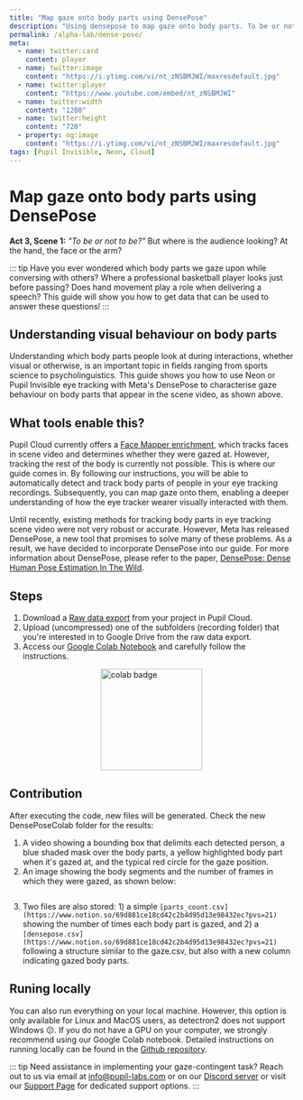 ```yaml
---
title: "Map gaze onto body parts using DensePose"
description: "Using densepose to map gaze onto body parts. To be or not to be? proclaims Prince Hamlet while holding a skull in his hand. But, where is the audience looking? At the hand, at the arm, or the face?"
permalink: /alpha-lab/dense-pose/
meta:
  - name: twitter:card
    content: player
  - name: twitter:image
    content: "https://i.ytimg.com/vi/nt_zNSBMJWI/maxresdefault.jpg"
  - name: twitter:player
    content: "https://www.youtube.com/embed/nt_zNSBMJWI"
  - name: twitter:width
    content: "1280"
  - name: twitter:height
    content: "720"
  - property: og:image
    content: "https://i.ytimg.com/vi/nt_zNSBMJWI/maxresdefault.jpg"
tags: [Pupil Invisible, Neon, Cloud]
---
```

# Map gaze onto body parts using DensePose

<TagLinks />
<Youtube src="nt_zNSBMJWI"/>

**Act 3, Scene 1:**  *"To be or not to be?"* But where is the audience looking? At the hand, the face or the arm? <br>

::: tip
Have you ever wondered which body parts we gaze upon while conversing with others? Where a professional basketball player looks just before passing? Does hand movement play a role when delivering a speech? This guide will show you how to get data that can be used to answer these questions!
:::

## Understanding visual behaviour on body parts

Understanding which body parts people look at during interactions, whether visual or otherwise, is an important topic in fields ranging from sports science to psycholinguistics. This guide shows you how to use Neon or Pupil Invisible eye tracking with Meta's DensePose to characterise gaze behaviour on body parts that appear in the scene video, as shown above.

## What tools enable this?

Pupil Cloud currently offers a [Face Mapper enrichment](../enrichments/face-mapper.md), which tracks faces in scene video and determines whether they were gazed at. However, tracking the rest of the body is currently not possible. This is where our guide comes in. By following our instructions, you will be able to automatically detect and track body parts of people in your eye tracking recordings. Subsequently, you can map gaze onto them, enabling a deeper understanding of how the eye tracker wearer visually interacted with them.

Until recently, existing methods for tracking body parts in eye tracking scene video were not very robust or accurate. However, Meta has released DensePose, a new tool that promises to solve many of these problems. As a result, we have decided to incorporate DensePose into our guide. For more information about DensePose, please refer to the paper, [DensePose: Dense Human Pose Estimation In The Wild](https://arxiv.org/abs/1802.00434).

## Steps

1. Download a [Raw data export]() from your project in Pupil Cloud.
2. Upload (uncompressed) one of the subfolders (recording folder) that you're interested in to Google Drive from the raw data export.
3. Access our [Google Colab Notebook](https://colab.research.google.com/drive/1s6mBNAhcnxhJlqxeaQ2IZMk_Ca381p25?usp=sharing) and carefully follow the instructions.

<div class="mb-4" style="display:flex;justify-content:center;">
  <a href="https://colab.research.google.com/drive/1s6mBNAhcnxhJlqxeaQ2IZMk_Ca381p25?usp=sharing" target="_blank">
    <img style="width:180px" src="https://img.shields.io/static/v1?label=&message=Open%20in%20Google%20Colab&color=blue&labelColor=grey&logo=Google%20Colab&logoColor=#F9AB00" alt="colab badge">
  </a>
</div>

<div class="mb-4" style="display:flex;justify-content:center;">
  <v-img class="rounded" :src="require(`../media/alpha-lab/densepose-colab.png`)" width="100%" />
</div>

## Contribution

After executing the code, new files will be generated. Check the new DensePoseColab folder for the results:

1. A video showing a bounding box that delimits each detected person, a blue shaded mask over the body parts, a yellow highlighted body part when it's gazed at, and the typical red circle for the gaze position.
2. An image showing the body segments and the number of frames in which they were gazed, as shown below:
    
<div class="mb-4" style="display:flex;justify-content:center;">
  <v-img class="rounded" :src="require(`../media/alpha-lab/densepose-result.png`)" width="100%" />
</div>
    
3. Two files are also stored: 1) a simple `[parts_count.csv](https://www.notion.so/69d881ce18cd42c2b4d95d13e98432ec?pvs=21)` showing the number of times each body part is gazed, and 2) a `[densepose.csv](https://www.notion.so/69d881ce18cd42c2b4d95d13e98432ec?pvs=21)` following a structure similar to the gaze.csv, but also with a new column indicating gazed body parts.

## Runing locally

You can also run everything on your local machine. However, this option is only available for Linux and MacOS users, as detectron2 does not support Windows 😕. If you do not have a GPU on your computer, we strongly recommend using our Google Colab notebook. Detailed instructions on running locally can be found in the [Github repository]().

::: tip 
Need assistance in implementing your gaze-contingent task? Reach out to us via email at [info@pupil-labs.com](mailto:info@pupil-labs.com) or on our [Discord server](https://pupil-labs.com/chat/) or visit our [Support Page](https://pupil-labs.com/products/support/) for dedicated support options.
:::